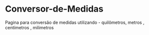 # Conversor-de-Medidas
Pagina para conversão de medidas utilizando - quilômetros, metros , centímetros , milimetros
